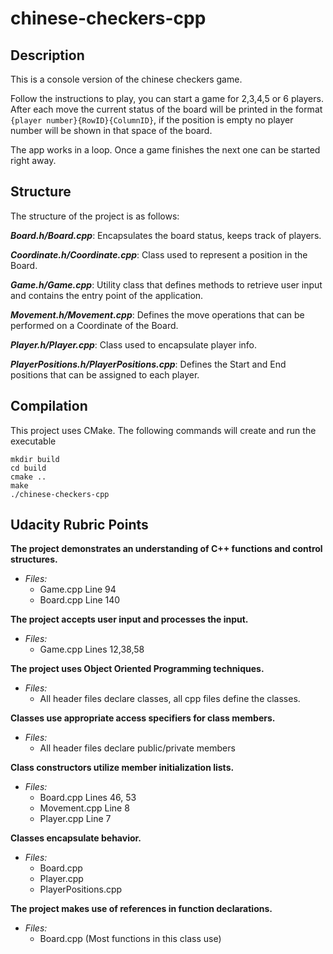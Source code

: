 # chinese-checkers-cpp

## Description
This is a console version of the chinese checkers game.

Follow the instructions to play, you can start a game for 2,3,4,5 or 6 players.
After each move the current status of the board will be printed in the format `{player number}{RowID}{ColumnID}`, if the position is empty no player number will be shown in that space of the board.

The app works in a loop. Once a game finishes the next one can be started right away.

## Structure

The structure of the project is as follows:

***Board.h/Board.cpp***: Encapsulates the board status, keeps track of players.

***Coordinate.h/Coordinate.cpp***: Class used to represent a position in the Board.

***Game.h/Game.cpp***: Utility class that defines methods to retrieve user input and contains the entry point of the application.

***Movement.h/Movement.cpp***: Defines the move operations that can be performed on a Coordinate of the Board.

***Player.h/Player.cpp***: Class used to encapsulate player info.

***PlayerPositions.h/PlayerPositions.cpp***: Defines the Start and End positions that can be assigned to each player.

## Compilation

This project uses CMake. The following commands will create and run the executable

```
mkdir build
cd build
cmake ..
make
./chinese-checkers-cpp
```

## Udacity Rubric Points

**The project demonstrates an understanding of C++ functions and control structures.**
- *Files:*
  - Game.cpp Line 94
  - Board.cpp Line 140

**The project accepts user input and processes the input.**
- *Files:*
  - Game.cpp Lines 12,38,58

**The project uses Object Oriented Programming techniques.**
- *Files:*
  - All header files declare classes, all cpp files define the classes.

**Classes use appropriate access specifiers for class members.**
- *Files:*
  - All header files declare public/private members

**Class constructors utilize member initialization lists.**
- *Files:*
  - Board.cpp Lines 46, 53
  - Movement.cpp Line 8
  - Player.cpp Line 7

**Classes encapsulate behavior.**
- *Files:*
  - Board.cpp
  - Player.cpp
  - PlayerPositions.cpp

**The project makes use of references in function declarations.**
- *Files:*
  - Board.cpp (Most functions in this class use)
